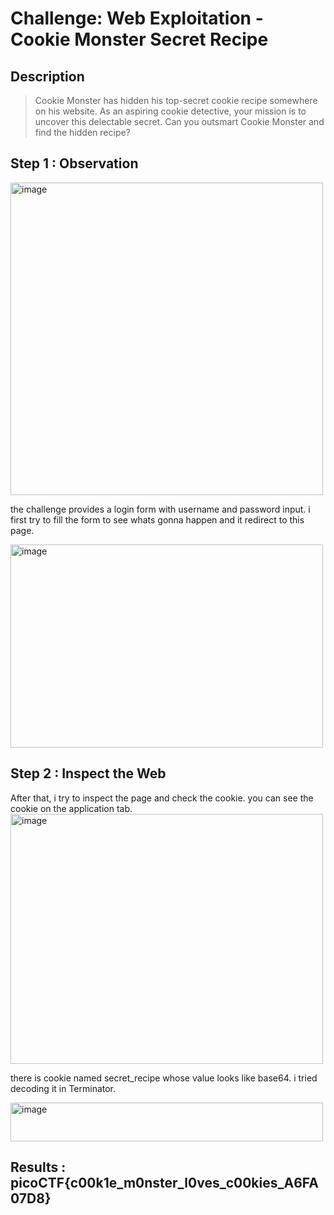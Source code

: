 # Challenge: Web Exploitation - Cookie Monster Secret Recipe 

## Description 
> Cookie Monster has hidden his top-secret cookie recipe somewhere on his website. As an aspiring cookie detective, your mission is to uncover this delectable secret. Can you outsmart Cookie Monster and find the hidden recipe?

## Step 1 : Observation
<img width="500" height="500" alt="image" src="https://github.com/user-attachments/assets/c5b0b6ee-4b43-4cb1-af43-08c220acc776" />

the challenge provides a login form with username and password input. i first try to fill the form to see whats gonna happen and it redirect to this page. 

<img width="500" height="325" alt="image" src="https://github.com/user-attachments/assets/a7bba795-6d3e-4efa-9998-6be3d67cd4a9" />


## Step 2 : Inspect the Web
After that, i try to inspect the page and check the cookie. you can see the cookie on the application tab. 
<img width="500" height="400" alt="image" src="https://github.com/user-attachments/assets/134bd2c5-90a9-4f24-84ce-344fb6a70f42" />

there is cookie named secret_recipe whose value looks like base64. i tried decoding it in Terminator.  

<img width="500" height="62" alt="image" src="https://github.com/user-attachments/assets/bda61d58-5702-4117-88e5-8f066bcfbec0" />

## Results : picoCTF{c00k1e_m0nster_l0ves_c00kies_A6FA07D8}





